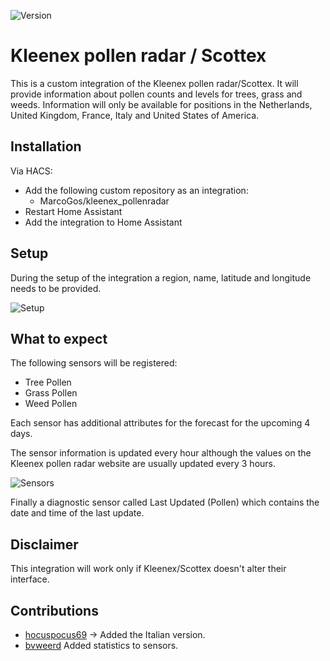 ![Version](https://img.shields.io/github/v/release/MarcoGos/kleenex_pollenradar?include_prereleases)

# Kleenex pollen radar / Scottex

This is a custom integration of the Kleenex pollen radar/Scottex. It will provide information about pollen counts and levels for trees, grass and weeds. Information will only be available for positions in the Netherlands, United Kingdom, France, Italy and United States of America.

## Installation

Via HACS:

- Add the following custom repository as an integration:
    - MarcoGos/kleenex_pollenradar
- Restart Home Assistant
- Add the integration to Home Assistant

## Setup

During the setup of the integration a region, name, latitude and longitude needs to be provided.

![Setup](/assets/setup.png)

## What to expect

The following sensors will be registered:

- Tree Pollen
- Grass Pollen
- Weed Pollen

Each sensor has additional attributes for the forecast for the upcoming 4 days.

The sensor information is updated every hour although the values on the Kleenex pollen radar website are usually updated every 3 hours.

![Sensors](/assets/sensors.png)

Finally a diagnostic sensor called Last Updated (Pollen) which contains the date and time of the last update.

## Disclaimer

This integration will work only if Kleenex/Scottex doesn't alter their interface.

## Contributions
 * [hocuspocus69](https://github.com/hocuspocus69) &#8594; Added the Italian version.
 * [bvweerd](https://github.com/bvweerd) Added statistics to sensors.
